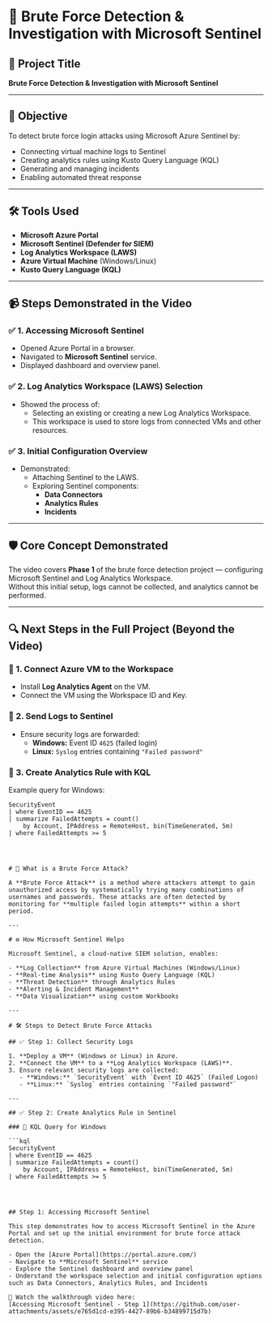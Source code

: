 # 🔐 Brute Force Detection & Investigation with Microsoft Sentinel

## 🔖 Project Title
**Brute Force Detection & Investigation with Microsoft Sentinel**

---

## 🎯 Objective

To detect brute force login attacks using Microsoft Azure Sentinel by:

- Connecting virtual machine logs to Sentinel
- Creating analytics rules using Kusto Query Language (KQL)
- Generating and managing incidents
- Enabling automated threat response

---

## 🛠 Tools Used

- **Microsoft Azure Portal**
- **Microsoft Sentinel (Defender for SIEM)**
- **Log Analytics Workspace (LAWS)**
- **Azure Virtual Machine** (Windows/Linux)
- **Kusto Query Language (KQL)**

---

## 📹 Steps Demonstrated in the Video

### ✅ 1. Accessing Microsoft Sentinel
- Opened Azure Portal in a browser.
- Navigated to **Microsoft Sentinel** service.
- Displayed dashboard and overview panel.

### ✅ 2. Log Analytics Workspace (LAWS) Selection
- Showed the process of:
  - Selecting an existing or creating a new Log Analytics Workspace.
  - This workspace is used to store logs from connected VMs and other resources.

### ✅ 3. Initial Configuration Overview
- Demonstrated:
  - Attaching Sentinel to the LAWS.
  - Exploring Sentinel components:
    - **Data Connectors**
    - **Analytics Rules**
    - **Incidents**

---

## 🛡 Core Concept Demonstrated

The video covers **Phase 1** of the brute force detection project — configuring Microsoft Sentinel and Log Analytics Workspace.  
Without this initial setup, logs cannot be collected, and analytics cannot be performed.

---

## 🔍 Next Steps in the Full Project (Beyond the Video)

### 🔹 1. Connect Azure VM to the Workspace
- Install **Log Analytics Agent** on the VM.
- Connect the VM using the Workspace ID and Key.

### 🔹 2. Send Logs to Sentinel
- Ensure security logs are forwarded:
  - **Windows:** Event ID `4625` (failed login)
  - **Linux:** `Syslog` entries containing `"Failed password"`

### 🔹 3. Create Analytics Rule with KQL
Example query for Windows:
```kql
SecurityEvent
| where EventID == 4625
| summarize FailedAttempts = count()
    by Account, IPAddress = RemoteHost, bin(TimeGenerated, 5m)
| where FailedAttempts >= 5




# 🚨 What is a Brute Force Attack?

A **Brute Force Attack** is a method where attackers attempt to gain unauthorized access by systematically trying many combinations of usernames and passwords. These attacks are often detected by monitoring for **multiple failed login attempts** within a short period.

---

# ⚙️ How Microsoft Sentinel Helps

Microsoft Sentinel, a cloud-native SIEM solution, enables:

- **Log Collection** from Azure Virtual Machines (Windows/Linux)
- **Real-time Analysis** using Kusto Query Language (KQL)
- **Threat Detection** through Analytics Rules
- **Alerting & Incident Management**
- **Data Visualization** using custom Workbooks

---

# 🛠️ Steps to Detect Brute Force Attacks

## ✅ Step 1: Collect Security Logs

1. **Deploy a VM** (Windows or Linux) in Azure.
2. **Connect the VM** to a **Log Analytics Workspace (LAWS)**.
3. Ensure relevant security logs are collected:
   - **Windows:** `SecurityEvent` with `Event ID 4625` (Failed Logon)
   - **Linux:** `Syslog` entries containing `"Failed password"`

---

## ✅ Step 2: Create Analytics Rule in Sentinel

### 📌 KQL Query for Windows

```kql
SecurityEvent
| where EventID == 4625
| summarize FailedAttempts = count() 
    by Account, IPAddress = RemoteHost, bin(TimeGenerated, 5m)
| where FailedAttempts >= 5




## Step 1: Accessing Microsoft Sentinel

This step demonstrates how to access Microsoft Sentinel in the Azure Portal and set up the initial environment for brute force attack detection.

- Open the [Azure Portal](https://portal.azure.com/)
- Navigate to **Microsoft Sentinel** service
- Explore the Sentinel dashboard and overview panel
- Understand the workspace selection and initial configuration options such as Data Connectors, Analytics Rules, and Incidents

🎥 Watch the walkthrough video here:  
[Accessing Microsoft Sentinel - Step 1](https://github.com/user-attachments/assets/e765d1cd-e395-4427-89b6-b34899715d7b)
